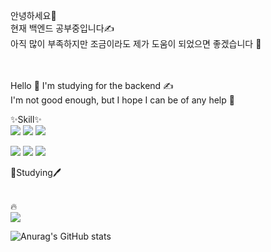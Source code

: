 
안녕하세요👋<br>
현재 백엔드 공부중입니다✍<br>
아직 많이 부족하지만 조금이라도 제가 도움이 되었으면 좋겠습니다 💪
<br><br><br>


Hello 👋
I'm studying for the backend ✍<br>
I'm not good enough, but I hope I can be of any help 💪
<br>



✨Skill✨<br>
<img src="https://img.shields.io/badge/HTML-E34F26?style=flat&logo=HTML5&logoColor=white"> <img src="https://img.shields.io/badge/CSS-1572B6?style=flat&logo=CSS3&logoColor=white"> <img src="https://img.shields.io/badge/JS-F7DF1E?style=flat&logo=JavaScript&logoColor=black">

<img src="https://img.shields.io/badge/Java-blue?style=flat&logoColor=red"> <img src="https://img.shields.io/badge/Spring Boot-6DB33F?style=flat&logo=Spring Boot&logoColor=white"> <img src="https://img.shields.io/badge/Sourcetree-0052CC?style=flat&logo=Sourcetree&logoColor=white">

📖Studying🖊<br>


<br>
🔥<br>
<a href="https://blog.naver.com/haduck1226" target="_blank"><img src="https://img.shields.io/badge/Blog-03C75A?style=flat-square&logo=Naver&logoColor=white"/></a>





<!-- stat 표시 -->
<!-- stat 사이트  https://github.com/anuraghazra/github-readme-stats/blob/master/themes/README.md -->
![Anurag's GitHub stats](https://github-readme-stats.vercel.app/api?username=HDH914&show_icons=true&theme=ocean_dark)
